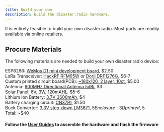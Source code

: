 ```yaml
---
title: Build your own
description: Build the disaster.radio hardware.
---
```


It is entirely feasible to build your own disaster.radio. Most parts are readily available via online retailers.

## Procure Materials  

The following materials are needed to build your own disaster.radio device:  

ESP8266: [WeMos D1 mini development board][esp], $2.50  
LoRa Transceiver: [HackRF RFM95W][rfm95] or [Dorji DRF1276G][drf12], $6-7  
Custom printed circuit board(PCB): [~180x120, 2 layer, 10ct][pcb], $5.00  
Antenna: [900MHz Directional Antenna 5dBi][ant], $3  
Solar Panel: [6V, 3W, 120mAHL][solar1], $5-6  
Lithium Ion Battery: [3.7V 3600mAh][batt], $4  
Battery charging circuit: [CN3791][charg], $1.50  
Buck Converter: [3.3V step-down LM3671][buck], $5  
Enclosure: 3D printed, ~$5  
Total: ~$40  

#### Follow the [User Guides](/learn/user-guides) to assemble the hardware and  flash the firmware

[esp]: https://wiki.wemos.cc/products:d1:d1_mini
[rfm95]:https://www.seeedstudio.com/RFM95-Ultra-long-Range-Transceiver-Module%2FLoRa-Module%2Fsupport-868M-frequency-p-2807.html
[drf12]: https://www.tindie.com/products/DORJI_COM/868mhz-915mhz-sx1276-module-drf1276g/
[pcb]: https://www.seeedstudio.com/fusion_pcb.html
[ant]: https://www.ebay.com/itm/GSM-900MHZ-Omnidirectional-Wireless-Module-Antenna-SMA-Head-5DBI-19cm/281782888586
[solar1]: https://www.ebay.com/i/121104191012?chn=ps&dispItem=1
[batt]: http://www.dx.com/p/ultrafire-18650-3-7v-3600mah-batteries-pair-50486
[charg]: https://www.aliexpress.com/item/Free-Shipping-10pcs-lot-CN3791-single-lithium-battery-charge-management-patch-SSOP10-new-original/32554882437.html 
[buck]: https://www.adafruit.com/product/2745

